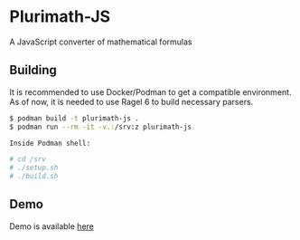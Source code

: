 # Plurimath-JS

A JavaScript converter of mathematical formulas

## Building

It is recommended to use Docker/Podman to get a compatible environment.
As of now, it is needed to use Ragel 6 to build necessary parsers.

```bash
$ podman build -t plurimath-js .
$ podman run --rm -it -v.:/srv:z plurimath-js

Inside Podman shell:

# cd /srv
# ./setup.sh
# ./build.sh
```

## Demo

Demo is available [here](https://plurimath-js.github.io/plurimath-js/demo.html)
